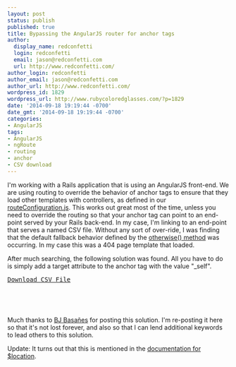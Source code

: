 ```yaml
---
layout: post
status: publish
published: true
title: Bypassing the AngularJS router for anchor tags
author:
  display_name: redconfetti
  login: redconfetti
  email: jason@redconfetti.com
  url: http://www.redconfetti.com/
author_login: redconfetti
author_email: jason@redconfetti.com
author_url: http://www.redconfetti.com/
wordpress_id: 1829
wordpress_url: http://www.rubycoloredglasses.com/?p=1829
date: '2014-09-18 19:19:44 -0700'
date_gmt: '2014-09-18 19:19:44 -0700'
categories:
- AngularJS
tags:
- AngularJS
- ngRoute
- routing
- anchor
- CSV download
---
```

<p>I'm working with a Rails application that is using an AngularJS front-end. We are using routing to override the behavior of anchor tags to ensure that they load other templates with controllers, as defined in our <a href="https://github.com/ets-berkeley-edu/calcentral/blob/d738be94/app/assets/javascripts/angular/configuration/routeConfiguration.js#L12" target="_blank">routeConfiguration.js</a>. This works out great most of the time, unless you need to override the routing so that your anchor tag can point to an end-point served by your Rails back-end. In my case, I'm linking to an end-point that serves a named CSV file. Without any sort of over-ride, I was finding that the default fallback behavior defined by the <a href="https://docs.angularjs.org/api/ngRoute/provider/$routeProvider" target="_blank">otherwise() method</a> was occurring. In my case this was a 404 page template that loaded.</p>
<p>After much searching, the following solution was found. All you have to do is simply add a target attribute to the anchor tag with the value "_self".</p>
<pre class="brush:html">
<a href="/download.csv" target="_self">Download CSV File</a></p>
<p></pre><br />
Much thanks to <a href="https://coderwall.com/p/em4vua" target="_blank">BJ Basa&ntilde;es</a> for posting this solution. I'm re-posting it here so that it's not lost forever, and also so that I can lend additional keywords to lead others to this solution.</p>
<p>Update: It turns out that this is mentioned in the <a href="https://docs.angularjs.org/guide/$location" target="_blank">documentation for $location</a>.</p>
